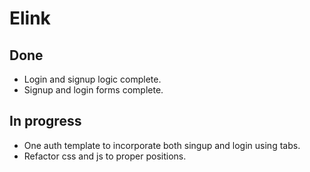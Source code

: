 # Elink

## Done

- Login and signup logic complete.
- Signup and login forms complete.

## In progress


- One auth template to incorporate both singup and login using tabs.
- Refactor css and js to proper positions.



